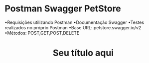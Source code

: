 # Postman Swagger PetStore

•Requisições utilizando Postman 
•Documentação Swagger 
•Testes realizados no próprio Postman 
•Base URL: petstore.swagger.io/v2
•Métodos: POST,GET,POST,DELETE
<h1 align="center"> Seu título aqui </h1>
